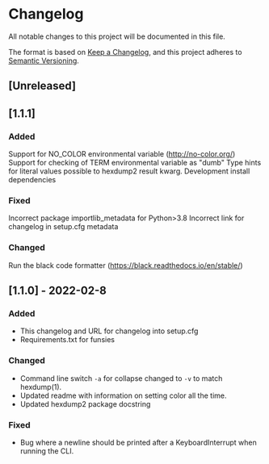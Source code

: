 # Changelog
All notable changes to this project will be documented in this file.

The format is based on [Keep a Changelog](https://keepachangelog.com/en/1.0.0/),
and this project adheres to [Semantic Versioning](https://semver.org/spec/v2.0.0.html).

## [Unreleased]

## [1.1.1]
### Added

Support for NO_COLOR environmental variable (http://no-color.org/)
Support for checking of TERM environmental variable as "dumb"
Type hints for literal values possible to hexdump2 result kwarg.
Development install dependencies

### Fixed

Incorrect package importlib_metadata for Python>3.8
Incorrect link for changelog in setup.cfg metadata

### Changed

Run the black code formatter (https://black.readthedocs.io/en/stable/)

## [1.1.0] - 2022-02-8
### Added
- This changelog and URL for changelog into setup.cfg
- Requirements.txt for funsies

### Changed
- Command line switch `-a` for collapse changed to `-v` to match hexdump(1).
- Updated readme with information on setting color all the time.
- Updated hexdump2 package docstring

### Fixed
- Bug where a newline should be printed after a KeyboardInterrupt when running the CLI. 
